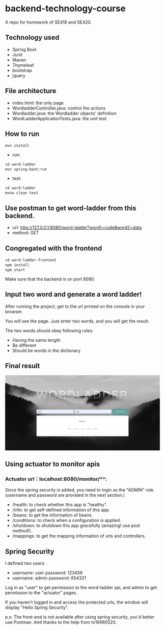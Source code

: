 # backend-technology-course
A repo for homework of SE418 and SE420.

## Technology used
- Spring Boot
- Junit
- Maven
- Thymeleaf
- bootstrap
- jquery

## File architecture
- index.html: the only page
- WordladderController.java: control the actions
- Wordladder.java: the Wordladder objects' definition
- WordLadderApplicationTests.java: the unit test

## How to run
```
mvn install
```

- run: 
```
cd word-ladder
mvn spring-boot:run
```
- test:
```
cd word-ladder
mvnw clean test
```

## Use postman to get word-ladder from this backend.

- url: http://127.0.0.1:8080/word-ladder?word1=code&word2=data
- method: GET

## Congregated with the frontend

```
cd word-ladder-frontend
npm install
npm start
```

Make sure that the backend is on port 8080.

## Input two word and generate a word ladder!

After running the project, get to the url printed on the console in your browser.

You will see the page. Just enter two words, and you will get the result.

The two words should obey following rules:

- Having the same length
- Be different
- Should be words in the dictionary

## Final result
![result](./src/main/resources/static/img/result.png)



## Using actuator to monitor apis

### Actuator url：localhost:8080/monitor/**:

Since the spring security is added, you need to login as the "ADMIN" role. (username and password are provided in the next section.)

-  /health: to check whether this app is "healthy".
- /info: to get self-defined information of this app.
- /beans: to get the information of beans.
- /conditions: to check when a configuration is applied.
- /shutdown: to shutdown this app gracefully (amazing! use post method!).
- /mappings: to get the mapping information of urls and controllers. 



## Spring Security

I defined two users:

- username: user 	password: 123456
- username: admin     password: 654321

Log in as "user" to get permission to the word-ladder api, and admin to get permission to the "actuator" pages.

If you haven't logged in and access the protected urls, the window will display "Hello Spring Security".

p.s: The front-end is not available after using spring security, you'd better use Postman. And thanks to the help from tx19980520.

